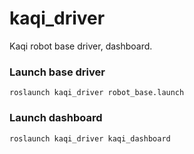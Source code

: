 # kaqi_driver
Kaqi robot base driver, dashboard.

### Launch base driver
```
roslaunch kaqi_driver robot_base.launch
```

### Launch dashboard
```
roslaunch kaqi_driver kaqi_dashboard
```
